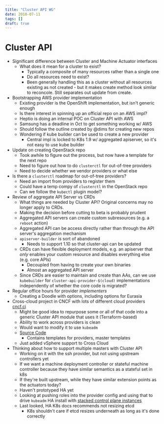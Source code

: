 ```yaml
---
title: "Cluster API WG"
date: 2018-07-11
tags: []
draft: true
---
```


# Cluster API

* Significant difference between Cluster and Machine Actuator interfaces
  * What does it mean for a cluster to exist?
    * Typically a composite of many resources rather than a single one
    * Do all resources need to exist?
    * Been generally handling this as a cluster without all resources existing
      as not created - but it makes create method look similar to reconcole.
      Still separates out update from create.
* Bootstrapping AWS provider implementation
  * Existing provider is the OpenShift implementation, but isn't generic enough
  * Is there interest in spinning up an official repo on an AWS impl?
  * Heptio is doing an internal POC on Cluster API with AWS
  * Samsung has a deadline in Oct to get something working w/ AWS
  * Should follow the outline created by @dims for creating new repos
  * Wondering if kube builder can be used to create a new provider
    * Central impl is locked to K8s 1.9 w/ aggregated apiserver, so it's not
      easy to use kube builder
* Update on creating OpenStack repo
  * Took awhile to figure out the process, but now have a template for the next
    repo
  * Need to figure out how to do `clusterctl` for out-of-tree providers
  * Need to decide whether we vendor providers or what else
* Is there a `clusterctl` roadmap for out-of-tree providers?
  * Need an import from providers to register them
  * Could have a temp compy of `clusterctl` in the OpenStack repo
  * Can we follow the `kubectl` plugin model?
* Review of aggregate API Server vs CRDs
  * What things are needed by Cluster API? Original concerns may no longer apply
    to CRDs.
  * Making the decision before cutting to beta is probably prudent
  * Aggregated API servers can create custom subresources (e.g. a `reboot`
    action)
  * Aggregated API can be access directly rather than through the API server's
    aggregation mechanism
  * `apiserver-builder` is sort of abandoned
    * Needs to support 1.10 so that cluster-api can be updated
  * CRDs can have flexible deployment models, e.g. an apiserver that _only_
    enables your custom resource and disables everything else (e.g. core APIs)
    * Decoupled from having to create your own binaries
    * Almost an aggregated API server
  * Since CRDs are easier to maintain and create than AAs, can we use
    `kubebuilder` for `cluster-api-provider-$(cloud)` implementations
    independently of whether the core code is migrated?
* Regular office hours for provider _implementers_
  * Creating a Doodle with options, including options for Eurasia
* Cross-cloud project in CNCF with lots of different cloud providers [cncf.ci](https://cncf.ci)
  * Might be good idea to repurpose some or all of that code into a generic
    Cluster API module that uses it (Terraform-based)
  * Ability to work across providers is clean
  * Would want to modify it to use `kubeadm`
  * [Source Code](https://github.com/crosscloudci/cross-cloud)
    * Contains templates for providers, master templates
  * Just added vSphere support to Cross Cloud
* Thinking about how to support multiple masters with Cluster API
  * Working on it with the ssh provider, but not using upstream controllers yet
  * If we want a machine deployment controller or stateful machine controller
    because they have similar semantics as a stateful set in k8s
  * If they're built upstream, while they have similar extension points as
    the actuators today?
  * Haven't prototyped HA yet
  * Looking at pushing roles into the provider config and using that to drive
    `kubeadm` HA install with [stacked control plane instances](https://kubernetes.io/docs/setup/independent/high-availability/#stacked-control-plane-nodes)
  * Last looked, HA K8s docs recommends not resizing etcd
    * K8s shouldn't care if etcd resizes underneath as long as it's done
      correctly
